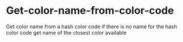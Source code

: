 # Get-color-name-from-color-code

Get color name from a hash color code if there is no name for the hash color code get name of the closest color available
